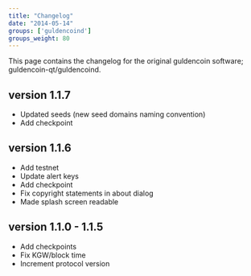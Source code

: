 ```yaml
---
title: "Changelog"
date: "2014-05-14"
groups: ['guldencoind']
groups_weight: 80
---
```


This page contains the changelog for the original guldencoin software; guldencoin-qt/guldencoind.

## version 1.1.7
 - Updated seeds (new seed domains naming convention)
 - Add checkpoint

## version 1.1.6
 - Add testnet
 - Update alert keys
 - Add checkpoint
 - Fix copyright statements in about dialog
 - Made splash screen readable

## version 1.1.0 - 1.1.5
 - Add checkpoints
 - Fix KGW/block time
 - Increment protocol version
